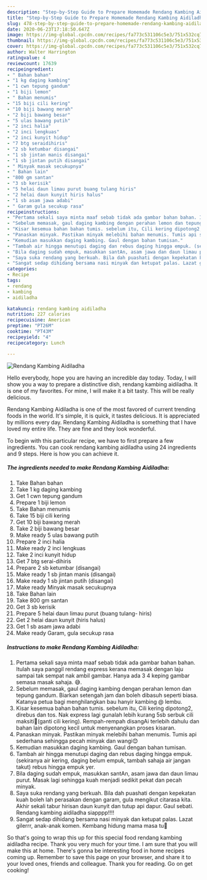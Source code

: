 ```yaml
---
description: "Step-by-Step Guide to Prepare Homemade Rendang Kambing Aidiladha"
title: "Step-by-Step Guide to Prepare Homemade Rendang Kambing Aidiladha"
slug: 478-step-by-step-guide-to-prepare-homemade-rendang-kambing-aidiladha
date: 2020-06-23T17:18:50.647Z
image: https://img-global.cpcdn.com/recipes/fa773c531106c5e3/751x532cq70/rendang-kambing-aidiladha-resipi-foto-utama.jpg
thumbnail: https://img-global.cpcdn.com/recipes/fa773c531106c5e3/751x532cq70/rendang-kambing-aidiladha-resipi-foto-utama.jpg
cover: https://img-global.cpcdn.com/recipes/fa773c531106c5e3/751x532cq70/rendang-kambing-aidiladha-resipi-foto-utama.jpg
author: Walter Harrington
ratingvalue: 4
reviewcount: 17639
recipeingredient:
- " Bahan bahan"
- "1 kg daging kambing"
- "1 cwn tepung gandum"
- "1 biji lemon"
- " Bahan menumis"
- "15 biji cili kering"
- "10 biji bawang merah"
- "2 biji bawang besar"
- "5 ulas bawang putih"
- "2 inci halia"
- "2 inci lengkuas"
- "2 inci kunyit hidup"
- "7 btg seraidihiris"
- "2 sb ketumbar disangai"
- "1 sb jintan manis disangai"
- "1 sb jintan putih disangai"
- " Minyak masak secukupnya"
- " Bahan lain"
- "800 gm santan"
- "3 sb kerisik"
- "5 helai daun limau purut buang tulang hiris"
- "2 helai daun kunyit hiris halus"
- "1 sb asam jawa adabi"
- " Garam gula secukup rasa"
recipeinstructions:
- "Pertama sekali saya minta maaf sebab tidak ada gambar bahan bahan. Itulah saya panggil rendang express kerana memasak dengan laju sampai tak sempat nak ambil gambar. Hanya ada 3 4 keping gambar semasa masak sahaja. 😅."
- "Sebelum memasak, gaul daging kambing dengan perahan lemon dan tepung gandum. Biarkan setengah jam dan boleh dibasuh seperti biasa. Katanya petua bagi menghilangkan bau hanyir kambing @ lembu."
- "Kisar kesemua bahan bahan tumis. sebelum itu, Cili kering dipotong2, direbus dan tos. Nak express lagi gunalah lebih kurang 5sb serbuk cili maksiti😬(ganti cili kering). Rempah-rempah disangAi terlebih dahulu dan bahan lain dipotong kecil untuk menyenangkan proses kisaran."
- "Panaskan minyak. Pastikan minyak melebihi bahan menumis. Tumis api sederhana sehingga pecah minyak dan wangi😊"
- "Kemudian masukkan daging kambing. Gaul dengan bahan tumisan."
- "Tambah air hingga menutupi daging dan rebus daging hingga empuk. (sekiranya air kering, daging belum empuk, tambah sahaja air jangan takut) rebus hingga empuk yer."
- "Bila daging sudah empuk, masukkan santAn, asam jawa dan daun limau purut. Masak lagi sehingga kuah menjadi sedikit pekat dan pecah minyak."
- "Saya suka rendang yang berkuah. Bila dah puashati dengan kepekatan kuah boleh lah perasakan dengan garam, gula mengikut citarasa kita. Akhir sekali tabur hirisan daun kunyit dan tutup api dapur. Gaul sebati. Rendang kambing aidiladha siapppp!!!!"
- "Sangat sedap dihidang bersama nasi minyak dan ketupat palas. Lazat gilerrr, anak-anak komen. Kembang hidung mama masa tu🤭"
categories:
- Recipe
tags:
- rendang
- kambing
- aidiladha

katakunci: rendang kambing aidiladha 
nutrition: 227 calories
recipecuisine: American
preptime: "PT26M"
cooktime: "PT43M"
recipeyield: "4"
recipecategory: Lunch

---
```



![Rendang Kambing Aidiladha](https://img-global.cpcdn.com/recipes/fa773c531106c5e3/751x532cq70/rendang-kambing-aidiladha-resipi-foto-utama.jpg)

Hello everybody, hope you are having an incredible day today. Today, I will show you a way to prepare a distinctive dish, rendang kambing aidiladha. It is one of my favorites. For mine, I will make it a bit tasty. This will be really delicious.



Rendang Kambing Aidiladha is one of the most favored of current trending foods in the world. It's simple, it is quick, it tastes delicious. It is appreciated by millions every day. Rendang Kambing Aidiladha is something that I have loved my entire life. They are fine and they look wonderful.


To begin with this particular recipe, we have to first prepare a few ingredients. You can cook rendang kambing aidiladha using 24 ingredients and 9 steps. Here is how you can achieve it.

<!--inarticleads1-->

##### The ingredients needed to make Rendang Kambing Aidiladha:

1. Take  Bahan bahan
1. Take 1 kg daging kambing
1. Get 1 cwn tepung gandum
1. Prepare 1 biji lemon
1. Take  Bahan menumis
1. Take 15 biji cili kering
1. Get 10 biji bawang merah
1. Take 2 biji bawang besar
1. Make ready 5 ulas bawang putih
1. Prepare 2 inci halia
1. Make ready 2 inci lengkuas
1. Take 2 inci kunyit hidup
1. Get 7 btg serai-dihiris
1. Prepare 2 sb ketumbar (disangai)
1. Make ready 1 sb jintan manis (disangai)
1. Make ready 1 sb jintan putih (disangai)
1. Make ready  Minyak masak secukupnya
1. Take  Bahan lain
1. Take 800 gm santan
1. Get 3 sb kerisik
1. Prepare 5 helai daun limau purut (buang tulang- hiris)
1. Get 2 helai daun kunyit (hiris halus)
1. Get 1 sb asam jawa adabi
1. Make ready  Garam, gula secukup rasa




<!--inarticleads2-->

##### Instructions to make Rendang Kambing Aidiladha:

1. Pertama sekali saya minta maaf sebab tidak ada gambar bahan bahan. Itulah saya panggil rendang express kerana memasak dengan laju sampai tak sempat nak ambil gambar. Hanya ada 3 4 keping gambar semasa masak sahaja. 😅.
1. Sebelum memasak, gaul daging kambing dengan perahan lemon dan tepung gandum. Biarkan setengah jam dan boleh dibasuh seperti biasa. Katanya petua bagi menghilangkan bau hanyir kambing @ lembu.
1. Kisar kesemua bahan bahan tumis. sebelum itu, Cili kering dipotong2, direbus dan tos. Nak express lagi gunalah lebih kurang 5sb serbuk cili maksiti😬(ganti cili kering). Rempah-rempah disangAi terlebih dahulu dan bahan lain dipotong kecil untuk menyenangkan proses kisaran.
1. Panaskan minyak. Pastikan minyak melebihi bahan menumis. Tumis api sederhana sehingga pecah minyak dan wangi😊
1. Kemudian masukkan daging kambing. Gaul dengan bahan tumisan.
1. Tambah air hingga menutupi daging dan rebus daging hingga empuk. (sekiranya air kering, daging belum empuk, tambah sahaja air jangan takut) rebus hingga empuk yer.
1. Bila daging sudah empuk, masukkan santAn, asam jawa dan daun limau purut. Masak lagi sehingga kuah menjadi sedikit pekat dan pecah minyak.
1. Saya suka rendang yang berkuah. Bila dah puashati dengan kepekatan kuah boleh lah perasakan dengan garam, gula mengikut citarasa kita. Akhir sekali tabur hirisan daun kunyit dan tutup api dapur. Gaul sebati. Rendang kambing aidiladha siapppp!!!!
1. Sangat sedap dihidang bersama nasi minyak dan ketupat palas. Lazat gilerrr, anak-anak komen. Kembang hidung mama masa tu🤭




So that's going to wrap this up for this special food rendang kambing aidiladha recipe. Thank you very much for your time. I am sure that you will make this at home. There's gonna be interesting food in home recipes coming up. Remember to save this page on your browser, and share it to your loved ones, friends and colleague. Thank you for reading. Go on get cooking!
